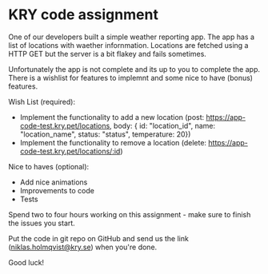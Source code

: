 # KRY code assignment
One of our developers built a simple weather reporting app. The app has a list of locations with waether infornmation. Locations are fetched using a HTTP GET but the server is a bit flakey and fails sometimes. 

Unfortunately the app is not complete and its up to you to complete the app. There is a wishlist for features to implemnt and some nice to have (bonus) features. 

Wish List (required):

- Implement the functionality to add a new location (post: https://app-code-test.kry.pet/locations, body: { id: "location_id",
name: "location_name", status: "status", temperature: 20}) 
- Implement the functionality to remove a location (delete: https://app-code-test.kry.pet/locations/:id)

Nice to haves (optional):

- Add nice animations
- Improvements to code
- Tests

Spend two to four hours working on this assignment - make sure to finish the issues you start.

Put the code in git repo on GitHub and send us the link (niklas.holmqvist@kry.se) when you're done. 

Good luck!
